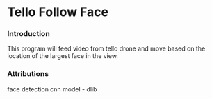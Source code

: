 # Tello Follow Face

### Introduction 

This program will feed video from tello drone and move based on the location of the
largest face in the view. 

### Attributions

face detection cnn model - dlib